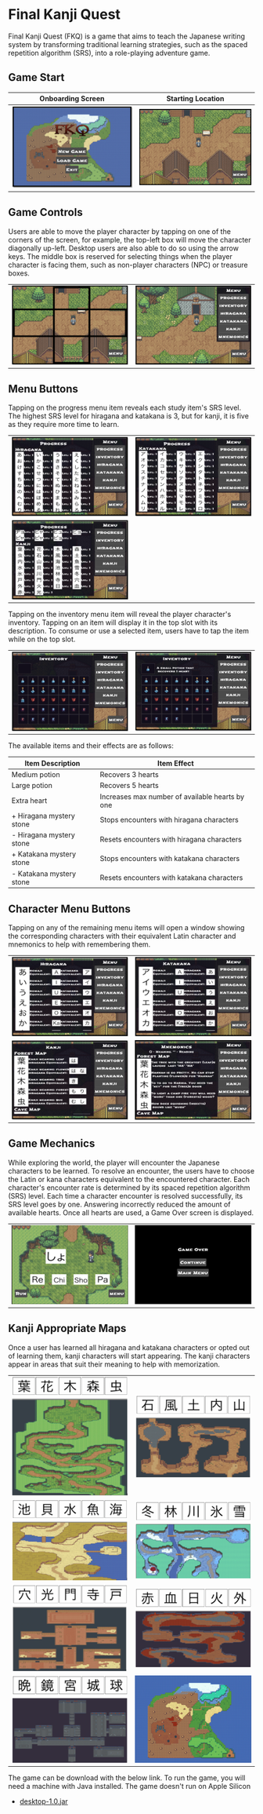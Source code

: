 # Final Kanji Quest

Final Kanji Quest (FKQ) is a game that aims to teach the Japanese writing system by transforming traditional learning strategies, such as the spaced repetition algorithm (SRS), into a role-playing adventure game. 

## Game Start 

| Onboarding Screen | Starting Location | 
|---------------------------|-----------------------------------------------|
| ![Screenshot 1](./screenshots/01.png) | ![Screenshot 2](./screenshots/02.png) |                                          

## Game Controls 

Users are able to move the player character by tapping on one of the corners of the screen, for example, the top-left box will move the character diagonally up-left. Desktop users are also able to do so using the arrow keys. The middle box is reserved for selecting things when the player character is facing them, such as non-player characters (NPC) or treasure boxes.

<table>
  <tr>
    <td><img src="./screenshots/03.png" alt="Screenshot 3"></td>
    <td><img src="./screenshots/04.png" alt="Screenshot 4"></td>
  </tr>
</table>

## Menu Buttons

Tapping on the progress menu item reveals each study item's SRS level. The highest SRS level for hiragana and katakana is 3, but for kanji, it is five as they require more time to learn.  

<table>
  <tr>
    <td><img src="./screenshots/05.png" alt="Screenshot 5"></td>
    <td><img src="./screenshots/06.png" alt="Screenshot 6"></td>
  </tr>
    <td><img src="./screenshots/07.png" alt="Screenshot 7"></td>
</table>

Tapping on the inventory menu item will reveal the player character's inventory. Tapping on an item will display it in the top slot with its description. To consume or use a selected item, users have to tap the item while on the top slot.

<table>
  <tr>
    <td><img src="./screenshots/08.png" alt="Screenshot 8"></td>
    <td><img src="./screenshots/09.png" alt="Screenshot 9"></td>
  </tr>
</table>

The available items and their effects are as follows:

| Item Description | Item Effect | 
|---------------------------|-----------------------------------------------|
| Medium potion | Recovers 3 hearts |   
| Large potion | Recovers 5 hearts |   
| Extra heart | Increases max number of available hearts by one |   
| + Hiragana mystery stone | Stops encounters with hiragana characters |   
| - Hiragana mystery stone | Resets encounters with hiragana characters |   
| + Katakana mystery stone | Stops encounters with katakana characters |   
| - Katakana mystery stone | Resets encounters with katakana characters |   

## Character Menu Buttons 

Tapping on any of the remaining menu items will open a window showing the corresponding characters with their equivalent Latin character and mnemonics to help with remembering them.      
 
<table>
  <tr>
    <td><img src="./screenshots/10.png" alt="Screenshot 10"></td>
    <td><img src="./screenshots/11.png" alt="Screenshot 11"></td>
  </tr>
    <tr>
    <td><img src="./screenshots/12.png" alt="Screenshot 12"></td>
    <td><img src="./screenshots/13.png" alt="Screenshot 13"></td>
  </tr>
</table>

## Game Mechanics 

While exploring the world, the player will encounter the Japanese characters to be learned. To resolve an encounter, the users have to choose the Latin or kana characters equivalent to the encountered character. Each character's encounter rate is determined by its spaced repetition algorithm (SRS) level. Each time a character encounter is resolved successfully, its SRS level goes by one. Answering incorrectly reduced the amount of available hearts. Once all hearts are used, a Game Over screen is displayed. 

<table>
  <tr>
    <td><img src="./screenshots/14.png" alt="Screenshot 14"></td>
    <td><img src="./screenshots/15.png" alt="Screenshot 15"></td>
  </tr>
</table>

## Kanji Appropriate Maps 

Once a user has learned all hiragana and katakana characters or opted out of learning them, kanji characters will start appearing. The kanji characters appear in areas that suit their meaning to help with memorization. 

<table>
  <tr>
    <td><img src="./screenshots/maps/forest-map.png" alt="forest-map"></td>
    <td><img src="./screenshots/maps/cave-map.png" alt="cave-map"></td>
  </tr>
  <tr>
    <td><img src="./screenshots/maps/coast-map.png" alt="coast-map"></td>
    <td><img src="./screenshots/maps/ice-forest-map.png" alt="ic-forest"></td>
  </tr>
    <tr>
    <td><img src="./screenshots/maps/desert-map.png" alt="desert-map"></td>
    <td><img src="./screenshots/maps/lava-map.png" alt="lava-map"></td>
  </tr>
  <tr>
    <tr>
    <td><img src="./screenshots/maps/dark-castle-map.png" alt="dark-castle-map"></td>
    <td><img src="./screenshots/maps/top-world.png" alt="top-world"></td>
  </tr>
</table>

The game can be download with the below link. To run the game, you will need a machine with Java installed. The game doesn't run on Apple Silicon

 - [desktop-1.0.jar](https://github.com/firasAltayeb/bsc-thesis-project/raw/master/desktop-1.0.jar)
